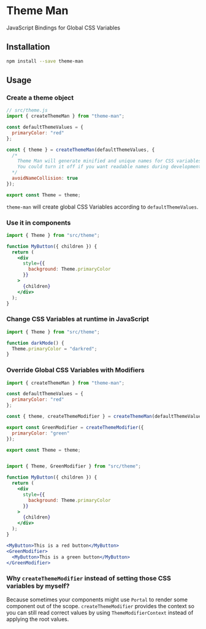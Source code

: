 # Theme Man

JavaScript Bindings for Global CSS Variables

## Installation

```sh
npm install --save theme-man
```

## Usage

### Create a theme object

```js
// src/theme.js
import { createThemeMan } from "theme-man";

const defaultThemeValues = {
  primaryColor: "red"
};

const { theme } = createThemeMan(defaultThemeValues, {
  /*
    Theme Man will generate minified and unique names for CSS variables. By default it is enabled.
    You could turn it off if you want readable names during development.
  */
  avoidNameCollision: true
});

export const Theme = theme;
```

`theme-man` will create global CSS Variables according to `defaultThemeValues`.

### Use it in components

```jsx
import { Theme } from "src/theme";

function MyButton({ children }) {
  return (
    <div
      style={{
        background: Theme.primaryColor
      }}
    >
      {children}
    </div>
  );
}
```

### Change CSS Variables at runtime in JavaScript

```js
import { Theme } from "src/theme";

function darkMode() {
  Theme.primaryColor = "darkred";
}
```

### Override Global CSS Variables with Modifiers

```js
import { createThemeMan } from "theme-man";

const defaultThemeValues = {
  primaryColor: "red"
};

const { theme, createThemeModifier } = createThemeMan(defaultThemeValues);

export const GreenModifier = createThemeModifier({
  primaryColor: "green"
});

export const Theme = theme;
```

```jsx

import { Theme, GreenModifier } from "src/theme";

function MyButton({ children }) {
  return (
    <div
      style={{
        background: Theme.primaryColor
      }}
    >
      {children}
    </div>
  );
}

<MyButton>This is a red button</MyButton>
<GreenModifier>
  <MyButton>This is a green button</MyButton>
</GreenModifier>
```

### Why `createThemeModifier` instead of setting those CSS variables by myself?

Because sometimes your components might use `Portal` to render some component out of the scope. `createThemeModifier` provides the context so you can still read correct values by using `ThemeModifierContext` instead of applying the root values.
